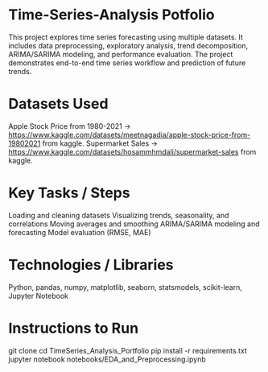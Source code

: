 # Time-Series-Analysis Potfolio
This project explores time series forecasting using multiple datasets. It includes data preprocessing, exploratory analysis, trend decomposition, ARIMA/SARIMA modeling, and performance evaluation. The project demonstrates end-to-end time series workflow and prediction of future trends.
# Datasets Used 
Apple Stock Price from 1980-2021 -> https://www.kaggle.com/datasets/meetnagadia/apple-stock-price-from-19802021 from kaggle.
Supermarket Sales -> https://www.kaggle.com/datasets/hosammhmdali/supermarket-sales  from kaggle.

# Key Tasks / Steps
Loading and cleaning datasets
Visualizing trends, seasonality, and correlations
Moving averages and smoothing
ARIMA/SARIMA modeling and forecasting
Model evaluation (RMSE, MAE)

# Technologies / Libraries
Python, pandas, numpy, matplotlib, seaborn, statsmodels, scikit-learn, Jupyter Notebook

# Instructions to Run
git clone <repo-link>
cd TimeSeries_Analysis_Portfolio
pip install -r requirements.txt
jupyter notebook notebooks/EDA_and_Preprocessing.ipynb
